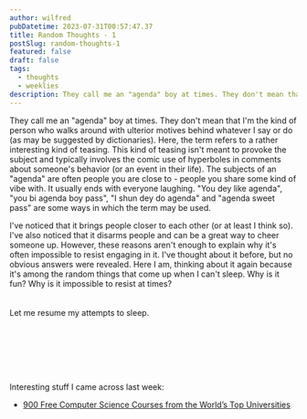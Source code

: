 ```yaml
---
author: wilfred
pubDatetime: 2023-07-31T00:57:47.37
title: Random Thoughts - 1
postSlug: random-thoughts-1
featured: false
draft: false
tags:
  - thoughts
  - weeklies
description: They call me an "agenda" boy at times. They don't mean that I'm the kind of person who walks around with ulterior motives behind whatever I say or do (as may be suggested by dictionaries)...
---
```


They call me an "agenda" boy at times. They don't mean that I'm the kind of person who walks around with ulterior motives behind whatever I say or do (as may be suggested by dictionaries). Here, the term refers to a rather interesting kind of teasing. This kind of teasing isn't meant to provoke the subject and typically involves the comic use of hyperboles in comments about someone's behavior (or an event in their life). The subjects of an "agenda" are often people you are close to - people you share some kind of vibe with. It usually ends with everyone laughing. "You dey like agenda", "you bi agenda boy pass", "I shun dey do agenda" and "agenda sweet pass" are some ways in which the term may be used.

I've noticed that it brings people closer to each other (or at least I think so). I've also noticed that it disarms people and can be a great way to cheer someone up. However, these reasons aren't enough to explain why it's often impossible to resist engaging in it. I've thought about it before, but no obvious answers were revealed. Here I am, thinking about it again because it's among the random things that come up when I can't sleep. Why is it fun? Why is it impossible to resist at times?
<br>
<br>
<br>
Let me resume my attempts to sleep.

<br>
<br>
<br>
<br>
<br>

Interesting stuff I came across last week:

- [900 Free Computer Science Courses from the World’s Top Universities](https://www.freecodecamp.org/news/free-courses-top-cs-universities/)
